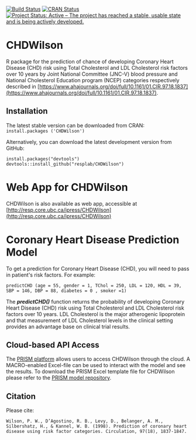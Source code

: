 [![Build Status](https://travis-ci.org/resplab/CHDWilson.svg?branch=master)](https://travis-ci.org/resplab/CHDWilson)
[![CRAN Status](https://www.r-pkg.org/badges/version/CHDWilson)](https://cran.r-project.org/web/packages/CHDWilson/index.html)
[![Project Status: Active – The project has reached a stable, usable state and is being actively developed.](https://www.repostatus.org/badges/latest/active.svg)](https://www.repostatus.org/#active)

# CHDWilson

R package for the prediction of chance of developing Coronary Heart Disease (CHD) risk using Total Cholesterol and LDL Cholesterol risk factors over 10 years by Joint National Committee (JNC-V) blood pressure and National Cholesterol Education program (NCEP) categories respectively described in [https://www.ahajournals.org/doi/full/10.1161/01.CIR.97.18.1837](https://www.ahajournals.org/doi/full/10.1161/01.CIR.97.18.1837). 


## Installation

The latest stable version can be downloaded from CRAN:  
`install.packages ('CHDWilson')`

Alternatively, you can download the latest development version from GitHub:

```
install.packages("devtools")
devtools::install_github("resplab/CHDWilson")
```

# Web App for CHDWilson 

CHDWilson is also available as web app, accessible at [http://resp.core.ubc.ca/ipress/CHDWilson](http://resp.core.ubc.ca/ipress/CHDWilson)

# Coronary Heart Disease Prediction Model

To get a prediction for Coronary Heart Disease (CHD), you will need to pass in patient's risk factors. For example: 

```
predictCHD (age = 55, gender = 1, TChol = 250, LDL = 120, HDL = 39, SBP = 146, DBP = 88, diabetes = 0 , smoker =1)
```

The ***predictCHD()*** function returns the probability of developing Coronary Heart Disease (CHD) risk using Total Cholesterol and LDL Cholesterol risk factors over 10 years. LDL Cholesterol is the major atherogenic lipoprotein and that measurement of LDL Cholesterol levels in the clinical setting provides an advantage base on clinical trial results.

## Cloud-based API Access
The [PRISM platform](http://prism.resp.core.ubc.ca) allows users to access CHDWilson through the cloud. A MACRO-enabled Excel-file can be used to interact with the model and see the results. To download the PRISM Excel template file for CHDWilson please refer to the [PRISM model repository](http://resp.core.ubc.ca/ipress/prism).


## Citation

Please cite: 

```
Wilson, P. W., D’Agostino, R. B., Levy, D., Belanger, A. M., Silbershatz, H., & Kannel, W. B. (1998). Prediction of coronary heart disease using risk factor categories. Circulation, 97(18), 1837-1847.
```
